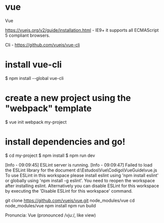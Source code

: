 # vue

Vue

https://vuejs.org/v2/guide/installation.html
	- IE9+  it supports all ECMAScript 5 compliant browsers.
	
Cli - https://github.com/vuejs/vue-cli
# install vue-cli
$ npm install --global vue-cli
# create a new project using the "webpack" template
$ vue init webpack my-project
# install dependencies and go!
$ cd my-project
$ npm install
$ npm run dev



[Info  - 09:09:45] ESLint server is running.
[Info  - 09:09:47] 
Failed to load the ESLint library for the document d:\Estudos\Vue\Codigo\VueGuide\vue.js
To use ESLint in this workspace please install eslint using 'npm install eslint' or globally using 'npm install -g eslint'.
You need to reopen the workspace after installing eslint.
Alternatively you can disable ESLint for this workspace by executing the 'Disable ESLint for this workspace' command.


git clone https://github.com/vuejs/vue.git node_modules/vue
cd node_modules/vue
npm install
npm run build



Pronuncia: Vue (pronounced /vjuː/, like view)
